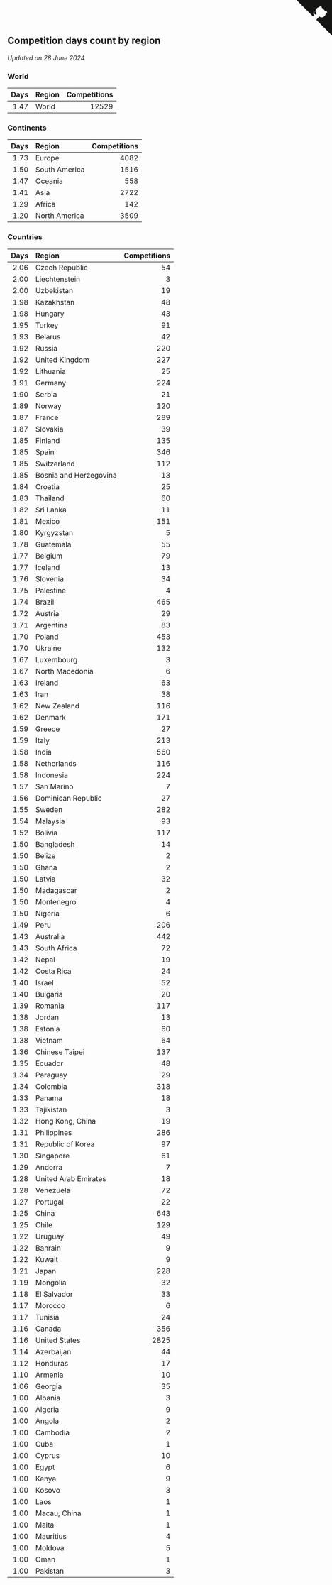 ## Competition days count by region

*Updated on 28 June 2024*


### World

| Days | Region | Competitions |
| ---: | :--- | ---: |
| 1.47 | World | 12529 |

### Continents

| Days | Region | Competitions |
| ---: | :--- | ---: |
| 1.73 | Europe | 4082 |
| 1.50 | South America | 1516 |
| 1.47 | Oceania | 558 |
| 1.41 | Asia | 2722 |
| 1.29 | Africa | 142 |
| 1.20 | North America | 3509 |

### Countries

| Days | Region | Competitions |
| ---: | :--- | ---: |
| 2.06 | Czech Republic | 54 |
| 2.00 | Liechtenstein | 3 |
| 2.00 | Uzbekistan | 19 |
| 1.98 | Kazakhstan | 48 |
| 1.98 | Hungary | 43 |
| 1.95 | Turkey | 91 |
| 1.93 | Belarus | 42 |
| 1.92 | Russia | 220 |
| 1.92 | United Kingdom | 227 |
| 1.92 | Lithuania | 25 |
| 1.91 | Germany | 224 |
| 1.90 | Serbia | 21 |
| 1.89 | Norway | 120 |
| 1.87 | France | 289 |
| 1.87 | Slovakia | 39 |
| 1.85 | Finland | 135 |
| 1.85 | Spain | 346 |
| 1.85 | Switzerland | 112 |
| 1.85 | Bosnia and Herzegovina | 13 |
| 1.84 | Croatia | 25 |
| 1.83 | Thailand | 60 |
| 1.82 | Sri Lanka | 11 |
| 1.81 | Mexico | 151 |
| 1.80 | Kyrgyzstan | 5 |
| 1.78 | Guatemala | 55 |
| 1.77 | Belgium | 79 |
| 1.77 | Iceland | 13 |
| 1.76 | Slovenia | 34 |
| 1.75 | Palestine | 4 |
| 1.74 | Brazil | 465 |
| 1.72 | Austria | 29 |
| 1.71 | Argentina | 83 |
| 1.70 | Poland | 453 |
| 1.70 | Ukraine | 132 |
| 1.67 | Luxembourg | 3 |
| 1.67 | North Macedonia | 6 |
| 1.63 | Ireland | 63 |
| 1.63 | Iran | 38 |
| 1.62 | New Zealand | 116 |
| 1.62 | Denmark | 171 |
| 1.59 | Greece | 27 |
| 1.59 | Italy | 213 |
| 1.58 | India | 560 |
| 1.58 | Netherlands | 116 |
| 1.58 | Indonesia | 224 |
| 1.57 | San Marino | 7 |
| 1.56 | Dominican Republic | 27 |
| 1.55 | Sweden | 282 |
| 1.54 | Malaysia | 93 |
| 1.52 | Bolivia | 117 |
| 1.50 | Bangladesh | 14 |
| 1.50 | Belize | 2 |
| 1.50 | Ghana | 2 |
| 1.50 | Latvia | 32 |
| 1.50 | Madagascar | 2 |
| 1.50 | Montenegro | 4 |
| 1.50 | Nigeria | 6 |
| 1.49 | Peru | 206 |
| 1.43 | Australia | 442 |
| 1.43 | South Africa | 72 |
| 1.42 | Nepal | 19 |
| 1.42 | Costa Rica | 24 |
| 1.40 | Israel | 52 |
| 1.40 | Bulgaria | 20 |
| 1.39 | Romania | 117 |
| 1.38 | Jordan | 13 |
| 1.38 | Estonia | 60 |
| 1.38 | Vietnam | 64 |
| 1.36 | Chinese Taipei | 137 |
| 1.35 | Ecuador | 48 |
| 1.34 | Paraguay | 29 |
| 1.34 | Colombia | 318 |
| 1.33 | Panama | 18 |
| 1.33 | Tajikistan | 3 |
| 1.32 | Hong Kong, China | 19 |
| 1.31 | Philippines | 286 |
| 1.31 | Republic of Korea | 97 |
| 1.30 | Singapore | 61 |
| 1.29 | Andorra | 7 |
| 1.28 | United Arab Emirates | 18 |
| 1.28 | Venezuela | 72 |
| 1.27 | Portugal | 22 |
| 1.25 | China | 643 |
| 1.25 | Chile | 129 |
| 1.22 | Uruguay | 49 |
| 1.22 | Bahrain | 9 |
| 1.22 | Kuwait | 9 |
| 1.21 | Japan | 228 |
| 1.19 | Mongolia | 32 |
| 1.18 | El Salvador | 33 |
| 1.17 | Morocco | 6 |
| 1.17 | Tunisia | 24 |
| 1.16 | Canada | 356 |
| 1.16 | United States | 2825 |
| 1.14 | Azerbaijan | 44 |
| 1.12 | Honduras | 17 |
| 1.10 | Armenia | 10 |
| 1.06 | Georgia | 35 |
| 1.00 | Albania | 3 |
| 1.00 | Algeria | 9 |
| 1.00 | Angola | 2 |
| 1.00 | Cambodia | 2 |
| 1.00 | Cuba | 1 |
| 1.00 | Cyprus | 10 |
| 1.00 | Egypt | 6 |
| 1.00 | Kenya | 9 |
| 1.00 | Kosovo | 3 |
| 1.00 | Laos | 1 |
| 1.00 | Macau, China | 1 |
| 1.00 | Malta | 1 |
| 1.00 | Mauritius | 4 |
| 1.00 | Moldova | 5 |
| 1.00 | Oman | 1 |
| 1.00 | Pakistan | 3 |


<a href="https://github.com/jonatanklosko/wca_statistics" class="github-corner" aria-label="View source on Github"><svg width="80" height="80" viewBox="0 0 250 250" style="fill:#151513; color:#fff; position: absolute; top: 0; border: 0; right: 0;" aria-hidden="true"><path d="M0,0 L115,115 L130,115 L142,142 L250,250 L250,0 Z"></path><path d="M128.3,109.0 C113.8,99.7 119.0,89.6 119.0,89.6 C122.0,82.7 120.5,78.6 120.5,78.6 C119.2,72.0 123.4,76.3 123.4,76.3 C127.3,80.9 125.5,87.3 125.5,87.3 C122.9,97.6 130.6,101.9 134.4,103.2" fill="currentColor" style="transform-origin: 130px 106px;" class="octo-arm"></path><path d="M115.0,115.0 C114.9,115.1 118.7,116.5 119.8,115.4 L133.7,101.6 C136.9,99.2 139.9,98.4 142.2,98.6 C133.8,88.0 127.5,74.4 143.8,58.0 C148.5,53.4 154.0,51.2 159.7,51.0 C160.3,49.4 163.2,43.6 171.4,40.1 C171.4,40.1 176.1,42.5 178.8,56.2 C183.1,58.6 187.2,61.8 190.9,65.4 C194.5,69.0 197.7,73.2 200.1,77.6 C213.8,80.2 216.3,84.9 216.3,84.9 C212.7,93.1 206.9,96.0 205.4,96.6 C205.1,102.4 203.0,107.8 198.3,112.5 C181.9,128.9 168.3,122.5 157.7,114.1 C157.9,116.9 156.7,120.9 152.7,124.9 L141.0,136.5 C139.8,137.7 141.6,141.9 141.8,141.8 Z" fill="currentColor" class="octo-body"></path></svg></a><style>.github-corner:hover .octo-arm{animation:octocat-wave 560ms ease-in-out}@keyframes octocat-wave{0%,100%{transform:rotate(0)}20%,60%{transform:rotate(-25deg)}40%,80%{transform:rotate(10deg)}}@media (max-width:500px){.github-corner:hover .octo-arm{animation:none}.github-corner .octo-arm{animation:octocat-wave 560ms ease-in-out}}</style>
